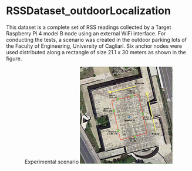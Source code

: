 # RSSDataset_outdoorLocalization
This dataset is a complete set of RSS readings collected by a Target Raspberry Pi 4 model B node using an external WiFi interface.
For conducting the tests, a scenario was created in the outdoor parking lots of the Faculty of Engineering, University of Cagliari. Six anchor nodes were used distributed along a rectangle of size 21.1 x 30 meters as shown in the figure.

<p align="center">
Experimental scenario
<img src="Test fisici.png" width="50%" height="50%">
 </p>

